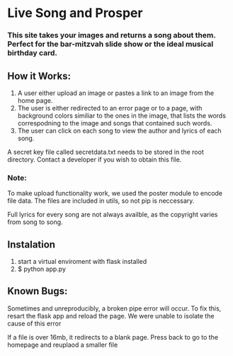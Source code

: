 
# Live Song and Prosper

### This site takes your images and returns a song about them. Perfect for the bar-mitzvah slide show or the ideal musical birthday card. 

## How it Works: <br>
   1. A user either upload an image or pastes a link to an image from the home page. <br>
   2. The user is either redirected to an error page or to a page, with background colors similiar to the ones in the image, that lists the words correspodning to the image and songs that contained such words. <br>
   3. The user can click on each song to view the author and lyrics of each song. <br>
   
A secret key file called secretdata.txt needs to be stored in the root directory. Contact a developer if you wish to obtain this file.   
   
### Note:
To make upload functionality work, we used the poster module to encode file data. The files are included in utils, so not pip is neccessary.
   
Full lyrics for every song are not always availble, as the copyright varies from song to song.
   
## Instalation
   1. start a virtual enviroment with flask installed
   2. $ python app.py   
   
## Known Bugs: 
   Sometimes and unreproducibly, a broken pipe error will occur. To fix this, resart the flask app and reload the page. We were unable to isolate the cause of this error
   
   If a file is over 16mb, it redirects to a blank page. Press back to go to the homepage and reuplaod a smaller file 

   
